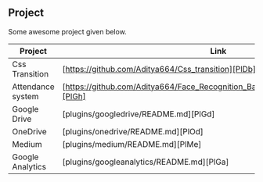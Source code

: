 
##  Project

Some awesome project given below.

| Project | Link |
| ------ | ------ |
| Css Transition | [https://github.com/Aditya664/Css_transition][PlDb] |
| Attendance system | [https://github.com/Aditya664/Face_Recognition_Based_Attendance_using_Opencv][PlGh] |
| Google Drive | [plugins/googledrive/README.md][PlGd] |
| OneDrive | [plugins/onedrive/README.md][PlOd] |
| Medium | [plugins/medium/README.md][PlMe] |
| Google Analytics | [plugins/googleanalytics/README.md][PlGa] |
